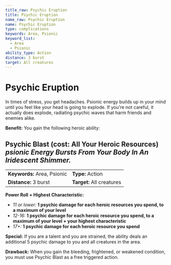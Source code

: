 ```yaml
---
title_raw: Psychic Eruption
title: Psychic Eruption
name_raw: Psychic Eruption
name: Psychic Eruption
type: complications
keywords: Area, Psionic
keyword_list:
  - Area
  - Psionic
ability_type: Action
distance: 3 burst
target: All creatures
---
```


# Psychic Eruption

In times of stress, you get headaches. Psionic energy builds up in your mind until you feel like your head is going to explode. If you're not careful, it actually does explode, radiating psychic waves that harm friends and enemies alike.

**Benefit:** You gain the following heroic ability:

## Psychic Blast (cost: All Your Heroic Resources) *psionic Energy Bursts From Your Body In An Iridescent Shimmer.*

|                             |                           |
| :-------------------------- | :------------------------ |
| **Keywords:** Area, Psionic | **Type:** Action          |
| **Distance:** 3 burst       | **Target:** All creatures |

**Power Roll + Highest Characteristic:**

- *11 or lower:* **1 psychic damage for each heroic resources you spend, to a maximum of your level**
- *12-16:* **1 psychic damage for each heroic resource you spend, to a maximum of your level + your highest characteristic**
- *17+:* **1 psychic damage for each heroic resource you spend**

**Special:** If you are a talent and you are strained, the ability deals an additional 5 psychic damage to you and all creatures in the area.

**Drawback:** When you gain the bleeding, frightened, or weakened condition, you must use Psychic Blast as a free triggered action.
